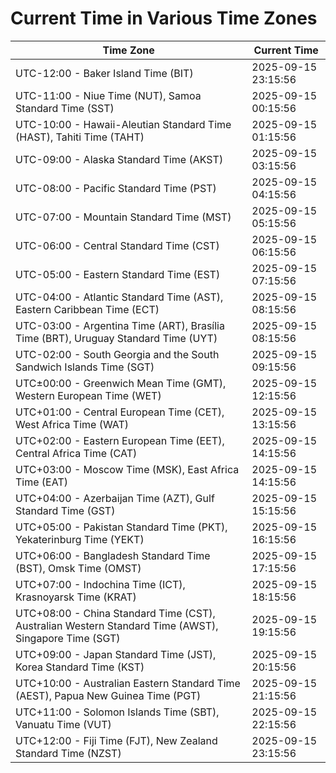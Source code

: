 # Current Time in Various Time Zones

| Time Zone | Current Time |
|-----------|--------------|
| UTC-12:00 - Baker Island Time (BIT) | 2025-09-15 23:15:56 |
| UTC-11:00 - Niue Time (NUT), Samoa Standard Time (SST) | 2025-09-15 00:15:56 |
| UTC-10:00 - Hawaii-Aleutian Standard Time (HAST), Tahiti Time (TAHT) | 2025-09-15 01:15:56 |
| UTC-09:00 - Alaska Standard Time (AKST) | 2025-09-15 03:15:56 |
| UTC-08:00 - Pacific Standard Time (PST) | 2025-09-15 04:15:56 |
| UTC-07:00 - Mountain Standard Time (MST) | 2025-09-15 05:15:56 |
| UTC-06:00 - Central Standard Time (CST) | 2025-09-15 06:15:56 |
| UTC-05:00 - Eastern Standard Time (EST) | 2025-09-15 07:15:56 |
| UTC-04:00 - Atlantic Standard Time (AST), Eastern Caribbean Time (ECT) | 2025-09-15 08:15:56 |
| UTC-03:00 - Argentina Time (ART), Brasília Time (BRT), Uruguay Standard Time (UYT) | 2025-09-15 08:15:56 |
| UTC-02:00 - South Georgia and the South Sandwich Islands Time (SGT) | 2025-09-15 09:15:56 |
| UTC±00:00 - Greenwich Mean Time (GMT), Western European Time (WET) | 2025-09-15 12:15:56 |
| UTC+01:00 - Central European Time (CET), West Africa Time (WAT) | 2025-09-15 13:15:56 |
| UTC+02:00 - Eastern European Time (EET), Central Africa Time (CAT) | 2025-09-15 14:15:56 |
| UTC+03:00 - Moscow Time (MSK), East Africa Time (EAT) | 2025-09-15 14:15:56 |
| UTC+04:00 - Azerbaijan Time (AZT), Gulf Standard Time (GST) | 2025-09-15 15:15:56 |
| UTC+05:00 - Pakistan Standard Time (PKT), Yekaterinburg Time (YEKT) | 2025-09-15 16:15:56 |
| UTC+06:00 - Bangladesh Standard Time (BST), Omsk Time (OMST) | 2025-09-15 17:15:56 |
| UTC+07:00 - Indochina Time (ICT), Krasnoyarsk Time (KRAT) | 2025-09-15 18:15:56 |
| UTC+08:00 - China Standard Time (CST), Australian Western Standard Time (AWST), Singapore Time (SGT) | 2025-09-15 19:15:56 |
| UTC+09:00 - Japan Standard Time (JST), Korea Standard Time (KST) | 2025-09-15 20:15:56 |
| UTC+10:00 - Australian Eastern Standard Time (AEST), Papua New Guinea Time (PGT) | 2025-09-15 21:15:56 |
| UTC+11:00 - Solomon Islands Time (SBT), Vanuatu Time (VUT) | 2025-09-15 22:15:56 |
| UTC+12:00 - Fiji Time (FJT), New Zealand Standard Time (NZST) | 2025-09-15 23:15:56 |
